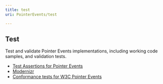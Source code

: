 ```yaml
---
title: test
uri: PointerEvents/test

---
```

## Test

Test and validate Pointer Events implementations, including working code samples, and validation tests.

-   [Test Assertions for Pointer Events](http://www.w3.org/wiki/PointerEvents/TestAssertions)
-   [Modernizr](https://github.com/Modernizr/Modernizr/wiki/HTML5-Cross-Browser-Polyfills)
-   [Conformance tests for W3C Pointer Events](https://github.com/dmethvin/pointerevents-test)
